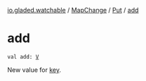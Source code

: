 [io.gladed.watchable](../../index.md) / [MapChange](../index.md) / [Put](index.md) / [add](./add.md)

# add

`val add: `[`V`](index.md#V)

New value for [key](key.md).

